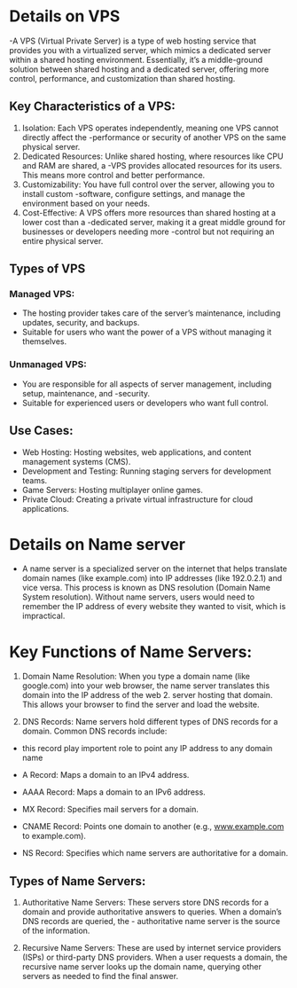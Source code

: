 # Details on VPS
-A VPS (Virtual Private Server) is a type of web hosting service that provides you with a virtualized server, which mimics a dedicated server within a shared hosting environment. Essentially, it’s a middle-ground solution between shared hosting and a dedicated server, offering more control, performance, and customization than shared hosting. 

## Key Characteristics of a VPS:
1. Isolation: Each VPS operates independently, meaning one VPS cannot directly affect the -performance or security of another VPS on the same physical server.
2. Dedicated Resources: Unlike shared hosting, where resources like CPU and RAM are shared, a -VPS provides allocated resources for its users. This means more control and better performance.
3. Customizability: You have full control over the server, allowing you to install custom -software, configure settings, and manage the environment based on your needs.
4. Cost-Effective: A VPS offers more resources than shared hosting at a lower cost than a -dedicated server, making it a great middle ground for businesses or developers needing more -control but not requiring an entire physical server.

## Types of VPS

### Managed VPS:

- The hosting provider takes care of the server’s maintenance, including updates, security, and backups.
- Suitable for users who want the power of a VPS without managing it themselves.

### Unmanaged VPS:

- You are responsible for all aspects of server management, including setup, maintenance, and -security.
- Suitable for experienced users or developers who want full control. 

## Use Cases:
- Web Hosting: Hosting websites, web applications, and content management systems (CMS).
- Development and Testing: Running staging servers for development teams.
- Game Servers: Hosting multiplayer online games.
- Private Cloud: Creating a private virtual infrastructure for cloud applications.

# Details on Name server
 
 - A name server is a specialized server on the internet that helps translate domain names (like example.com) into IP addresses (like 192.0.2.1) and vice versa. This process is known as DNS resolution (Domain Name System resolution). Without name servers, users would need to remember the IP address of every website they wanted to visit, which is impractical.


 # Key Functions of Name Servers:

1. Domain Name Resolution: When you type a domain name (like google.com) into your web browser, the name server translates this domain into the IP address of the web 2. server hosting that domain. This allows your browser to find the server and load the website.

2. DNS Records: Name servers hold different types of DNS records for a domain. Common DNS records include:
- this record play importent role to point any IP address to any domain name

- A Record: Maps a domain to an IPv4 address.
- AAAA Record: Maps a domain to an IPv6 address.
- MX Record: Specifies mail servers for a domain.
- CNAME Record: Points one domain to another (e.g., www.example.com to example.com).
- NS Record: Specifies which name servers are authoritative for a domain.


## Types of Name Servers:
1. Authoritative Name Servers: These servers store DNS records for a domain and provide authoritative answers to queries. When a domain’s DNS records are queried, the - authoritative name server is the source of the information.

2. Recursive Name Servers: These are used by internet service providers (ISPs) or third-party DNS providers. When a user requests a domain, the recursive name server looks up the domain name, querying other servers as needed to find the final answer.



